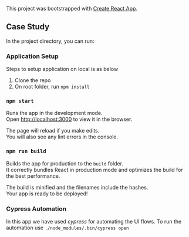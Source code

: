 This project was bootstrapped with [Create React App](https://github.com/facebook/create-react-app).

## Case Study

In the project directory, you can run:

### Application Setup
Steps to setup application on local is as below
1. Clone the repo
2. On root folder, run `npm install`

### `npm start`

Runs the app in the development mode.<br>
Open [http://localhost:3000](http://localhost:3000) to view it in the browser.

The page will reload if you make edits.<br>
You will also see any lint errors in the console.

### `npm run build`

Builds the app for production to the `build` folder.<br>
It correctly bundles React in production mode and optimizes the build for the best performance.

The build is minified and the filenames include the hashes.<br>
Your app is ready to be deployed!

### Cypress Automation

In this app we have used *cypress* for automating the UI flows. To run the automation use
`./node_modules/.bin/cypress open`



